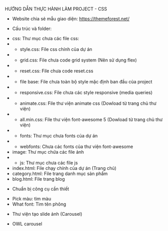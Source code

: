 HƯỚNG DẪN THỰC HÀNH LÀM PROJECT - CSS

- Website chia sẻ mẫu giao diện: https://themeforest.net/

- Cấu trúc và folder:
+ css: Thư mục chưa các file css:
+ + style.css: File css chính của dự án
+ + grid.css: File chưa code grid system (Nên sử dụng flex)
+ + reset.css: File chưa code reset.css
+ + file base: File chưa toàn bộ style mặc định ban đầu của project
+ + responsive.css: File chưa các style responsive (media queries)
+ + animate.css: File thư viện animate css (Dowload từ trang chủ thư viện)
+ + all.min.css: File thư viện font-awesome 5 (Dowload từ trang chủ thư viện)
+ + fonts: Thư mục chưa fonts của dự án
+ + webfonts: Chưa các fonts của thư viện font-awesome
+ image: Thư mục chứa các file ảnh
+ + js: Thư mục chưa các file js
+ index.html: File chạy chính của dự án (Trang chủ)
+ category.html: File trang danh mục sản phẩm
+ blog.html: File trang blog

- Chuẩn bị công cụ cần thiết
+ Pick màu: tìm màu
+ What font: Tìm tên phông

- Thư viện tạo slide ảnh (Carousel)
+ OWL carousel

